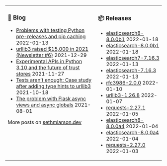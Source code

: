 <table><tr><td valign="top">

### 📰 Blog
<!-- blog starts -->
* [Problems with testing Python pre-releases and pip caching](http://sethmlarson.dev/blog/python-prereleases-and-pip-cache?date=2022-01-13) 2022-01-13
* [urllib3 raised $15,000 in 2021 (Newsletter #6)](http://sethmlarson.dev/blog/urllib3-raised-15k-in-2021?date=2021-12-29) 2021-12-29
* [Experimental APIs in Python 3.10 and the future of trust stores](http://sethmlarson.dev/blog/experimental-python-3.10-apis-and-trust-stores?date=2021-11-27) 2021-11-27
* [Tests aren’t enough: Case study after adding type hints to urllib3](http://sethmlarson.dev/blog/tests-arent-enough-case-study-after-adding-types-to-urllib3?date=2021-10-18) 2021-10-18
* [The problem with Flask async views and async globals](http://sethmlarson.dev/blog/flask-async-views-and-async-globals?date=2021-08-01) 2021-08-01
<!-- blog ends -->
More posts on [sethmlarson.dev](https://sethmlarson.dev)
</td><td valign="top">

### 📦 Releases
<!-- other starts -->
* [elasticsearch8-8.0.0b1](https://pypi.org/project/elasticsearch8/8.0.0b1) 2022-01-18
* [elasticsearch-8.0.0b1](https://pypi.org/project/elasticsearch/8.0.0b1) 2022-01-18
* [elasticsearch7-7.16.3](https://pypi.org/project/elasticsearch7/7.16.3) 2022-01-13
* [elasticsearch-7.16.3](https://pypi.org/project/elasticsearch/7.16.3) 2022-01-13
* [rfc3986-2.0.0](https://pypi.org/project/rfc3986/2.0.0) 2022-01-10
* [urllib3-1.26.8](https://pypi.org/project/urllib3/1.26.8) 2022-01-07
* [requests-2.27.1](https://pypi.org/project/requests/2.27.1) 2022-01-05
* [elasticsearch8-8.0.0a4](https://pypi.org/project/elasticsearch8/8.0.0a4) 2022-01-04
* [elasticsearch-8.0.0a4](https://pypi.org/project/elasticsearch/8.0.0a4) 2022-01-04
* [requests-2.27.0](https://pypi.org/project/requests/2.27.0) 2022-01-03
<!-- other ends -->
</td></tr></table>
